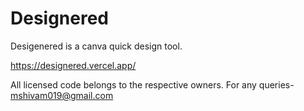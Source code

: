 # Designered

Desigenered is a canva quick design tool.

https://designered.vercel.app/
 

All licensed code belongs to the respective owners. For any queries- mshivam019@gmail.com 